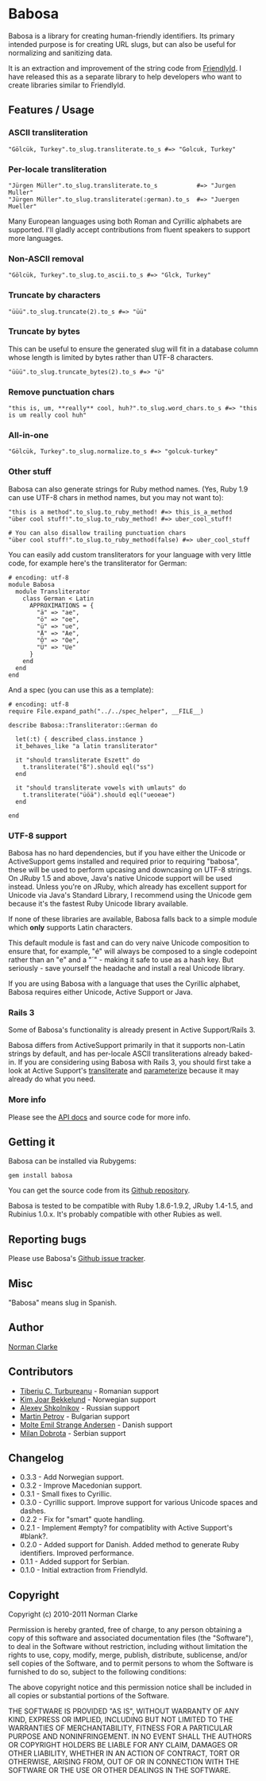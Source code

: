 # Babosa

Babosa is a library for creating human-friendly identifiers. Its primary
intended purpose is for creating URL slugs, but can also be useful for
normalizing and sanitizing data.

It is an extraction and improvement of the string code from
[FriendlyId](http://github.com/norman/friendly_id). I have released this as a
separate library to help developers who want to create libraries similar to
FriendlyId.

## Features / Usage

### ASCII transliteration

    "Gölcük, Turkey".to_slug.transliterate.to_s #=> "Golcuk, Turkey"

### Per-locale transliteration

    "Jürgen Müller".to_slug.transliterate.to_s           #=> "Jurgen Muller"
    "Jürgen Müller".to_slug.transliterate(:german).to_s  #=> "Juergen Mueller"

Many European languages using both Roman and Cyrillic alphabets are supported.
I'll gladly accept contributions from fluent speakers to support more
languages.

### Non-ASCII removal

    "Gölcük, Turkey".to_slug.to_ascii.to_s #=> "Glck, Turkey"

### Truncate by characters

    "üüü".to_slug.truncate(2).to_s #=> "üü"

### Truncate by bytes

This can be useful to ensure the generated slug will fit in a database column
whose length is limited by bytes rather than UTF-8 characters.

    "üüü".to_slug.truncate_bytes(2).to_s #=> "ü"

### Remove punctuation chars

    "this is, um, **really** cool, huh?".to_slug.word_chars.to_s #=> "this is um really cool huh"

### All-in-one

    "Gölcük, Turkey".to_slug.normalize.to_s #=> "golcuk-turkey"

### Other stuff

Babosa can also generate strings for Ruby method names. (Yes, Ruby 1.9 can use UTF-8 chars
in method names, but you may not want to):


    "this is a method".to_slug.to_ruby_method! #=> this_is_a_method
    "über cool stuff!".to_slug.to_ruby_method! #=> uber_cool_stuff!

    # You can also disallow trailing punctuation chars
    "über cool stuff!".to_slug.to_ruby_method(false) #=> uber_cool_stuff


You can easily add custom transliterators for your language with very little code,
for example here's the transliterator for German:

    # encoding: utf-8
    module Babosa
      module Transliterator
        class German < Latin
          APPROXIMATIONS = {
            "ä" => "ae",
            "ö" => "oe",
            "ü" => "ue",
            "Ä" => "Ae",
            "Ö" => "Oe",
            "Ü" => "Ue"
          }
        end
      end
    end

And a spec (you can use this as a template):

    # encoding: utf-8
    require File.expand_path("../../spec_helper", __FILE__)

    describe Babosa::Transliterator::German do

      let(:t) { described_class.instance }
      it_behaves_like "a latin transliterator"

      it "should transliterate Eszett" do
        t.transliterate("ß").should eql("ss")
      end

      it "should transliterate vowels with umlauts" do
        t.transliterate("üöä").should eql("ueoeae")
      end

    end


### UTF-8 support

Babosa has no hard dependencies, but if you have either the Unicode or
ActiveSupport gems installed and required prior to requiring "babosa", these
will be used to perform upcasing and downcasing on UTF-8 strings. On JRuby 1.5
and above, Java's native Unicode support will be used instead. Unless you're on
JRuby, which already has excellent support for Unicode via Java's Standard
Library, I recommend using the Unicode gem because it's the fastest Ruby Unicode
library available.

If none of these libraries are available, Babosa falls back to a simple module
which **only** supports Latin characters.

This default module is fast and can do very naive Unicode composition to ensure
that, for example, "é" will always be composed to a single codepoint rather than
an "e" and a "´" - making it safe to use as a hash key. But seriously - save
yourself the headache and install a real Unicode library.

If you are using Babosa with a language that uses the Cyrillic alphabet, Babosa
requires either Unicode, Active Support or Java.


### Rails 3

Some of Babosa's functionality is already present in Active Support/Rails 3.

Babosa differs from ActiveSupport primarily in that it supports non-Latin
strings by default, and has per-locale ASCII transliterations already baked-in.
If you are considering using Babosa with Rails 3, you should first take a look
at Active Support's
[transliterate](http://edgeapi.rubyonrails.org/classes/ActiveSupport/Inflector.html#M000565)
and
[parameterize](http://edgeapi.rubyonrails.org/classes/ActiveSupport/Inflector.html#M000566)
because it may already do what you need.

### More info

Please see the [API docs](http://norman.github.com/babosa) and source code for more info.

## Getting it

Babosa can be installed via Rubygems:

    gem install babosa

You can get the source code from its [Github repository](http://github.com/norman/babosa).

Babosa is tested to be compatible with Ruby 1.8.6-1.9.2, JRuby 1.4-1.5, and
Rubinius 1.0.x. It's probably compatible with other Rubies as well.

## Reporting bugs

Please use Babosa's [Github issue tracker](http://github.com/norman/babosa/issues).


## Misc

"Babosa" means slug in Spanish.

## Author

[Norman Clarke](http://njclarke.com)

## Contributors
* [Tiberiu C. Turbureanu](https://gitorious.org/~tct) - Romanian support
* [Kim Joar Bekkelund](https://github.com/kjbekkelund) - Norwegian support
* [Alexey Shkolnikov](https://github.com/grlm) - Russian support
* [Martin Petrov](https://github.com/martin-petrov) - Bulgarian support
* [Molte Emil Strange Andersen](https://github.com/molte) - Danish support
* [Milan Dobrota](https://github.com/milandobrota) - Serbian support


## Changelog

* 0.3.3 - Add Norwegian support.
* 0.3.2 - Improve Macedonian support.
* 0.3.1 - Small fixes to Cyrillic.
* 0.3.0 - Cyrillic support. Improve support for various Unicode spaces and dashes.
* 0.2.2 - Fix for "smart" quote handling.
* 0.2.1 - Implement #empty? for compatiblity with Active Support's #blank?.
* 0.2.0 - Added support for Danish. Added method to generate Ruby identifiers. Improved performance.
* 0.1.1 - Added support for Serbian.
* 0.1.0 - Initial extraction from FriendlyId.

## Copyright

Copyright (c) 2010-2011 Norman Clarke

Permission is hereby granted, free of charge, to any person obtaining a copy of
this software and associated documentation files (the "Software"), to deal in
the Software without restriction, including without limitation the rights to
use, copy, modify, merge, publish, distribute, sublicense, and/or sell copies
of the Software, and to permit persons to whom the Software is furnished to do
so, subject to the following conditions:

The above copyright notice and this permission notice shall be included in all
copies or substantial portions of the Software.

THE SOFTWARE IS PROVIDED "AS IS", WITHOUT WARRANTY OF ANY KIND, EXPRESS OR
IMPLIED, INCLUDING BUT NOT LIMITED TO THE WARRANTIES OF MERCHANTABILITY,
FITNESS FOR A PARTICULAR PURPOSE AND NONINFRINGEMENT. IN NO EVENT SHALL THE
AUTHORS OR COPYRIGHT HOLDERS BE LIABLE FOR ANY CLAIM, DAMAGES OR OTHER
LIABILITY, WHETHER IN AN ACTION OF CONTRACT, TORT OR OTHERWISE, ARISING FROM,
OUT OF OR IN CONNECTION WITH THE SOFTWARE OR THE USE OR OTHER DEALINGS IN THE
SOFTWARE.
